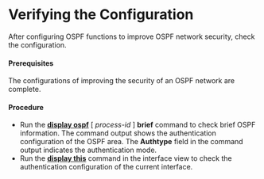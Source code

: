 Verifying the Configuration
===========================

After configuring OSPF functions to improve OSPF network security, check the configuration.

#### Prerequisites

The configurations of improving the security of an OSPF network are complete.


#### Procedure

* Run the [**display ospf**](cmdqueryname=display+ospf+brief) [ *process-id* ] **brief** command to check brief OSPF information. The command output shows the authentication configuration of the OSPF area. The **Authtype** field in the command output indicates the authentication mode.
* Run the [**display this**](cmdqueryname=display+this) command in the interface view to check the authentication configuration of the current interface.